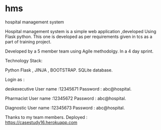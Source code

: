 # hms
hospital management system

Hospital management system is a simple web application ,developed Using Flask python.
This one is developed as per requirements given in tcs as a part of training project.

Developed by a 5 member team using Agile methodolgy. In a 4 day sprint.

Technology Stack:

Python Flask , JINJA , BOOTSTRAP.
SQLite database.

Login as : 

deskexecutive 
User name :12345671
Password  : abc@hospital.

Pharmacist
User name :12345672
Password  : abc@hospital.

Diagnostic
User name :12345673
Password  : abc@hospital.

Thanks to my team members.
Deployed : https://casestudy16.herokuapp.com
